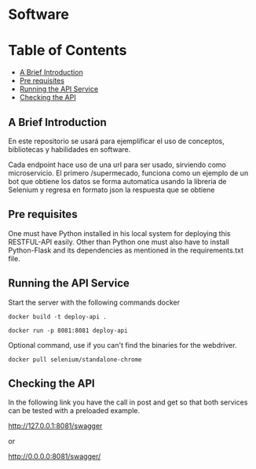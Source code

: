 # Software 

Table of Contents
=================

* [A Brief Introduction](#a-brief-introduction)
* [Pre requisites](#pre-requisites)
* [Running the API Service](#running-the-api-service)
* [Checking the API](#checking-the-api)



## A Brief Introduction

En este repositorio se usará para ejemplificar el uso de conceptos, bibliotecas y habilidades en software. 

Cada endpoint hace uso de una url para ser usado, sirviendo como microservicio.
El primero /supermecado, funciona como un ejemplo de un bot que obtiene los datos se forma automatica usando la libreria de Selenium y regresa en formato json la respuesta que se obtiene

## Pre requisites

One must have Python installed in his local system for deploying this RESTFUL-API easily. Other than Python one must also have to install Python-Flask and its dependencies as mentioned in the requirements.txt file.


## Running the API Service

Start the server with the following commands docker 
```
docker build -t deploy-api .
```
```
docker run -p 8081:8081 deploy-api
```
Optional command, use if you can't find the binaries for the webdriver.
```
docker pull selenium/standalone-chrome
```

## Checking the API

In the following link you have the call in post and get so that both services can be tested with a preloaded example.

http://127.0.0.1:8081/swagger 

or

http://0.0.0.0:8081/swagger/
